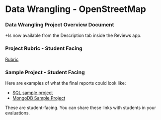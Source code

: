# Data Wrangling - OpenStreetMap

### Data Wrangling Project Overview Document
+Is now available from the Description tab inside the Reviews app. 

### Project Rubric - Student Facing
[Rubric](https://review.udacity.com/#!/projects/3168208620/rubric)

### Sample Project - Student Facing
Here are examples of what the final reports could look like:
- [SQL sample project](https://gist.github.com/carlward/54ec1c91b62a5f911c42#file-sample_project-md)
- [MongoDB Sample Project](https://docs.google.com/document/d/1F0Vs14oNEs2idFJR3C_OPxwS6L0HPliOii-QpbmrMo4/pub?embedded=True)

These are student-facing. You can share these links with students in your evaluations. 

